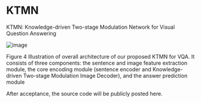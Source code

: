 # KTMN

KTMN: Knowledge-driven Two-stage Modulation Network for Visual Question Answering

![image](https://github.com/user-attachments/assets/ee6a3a8b-2d89-4240-bec2-45546a1920f7)

Figure 4 Illustration of overall architecture of our proposed KTMN for VQA. It consists of three components: the sentence and image feature extraction module, the core encoding module (sentence encoder and Knowledge-driven Two-stage Modulation Image Decoder), and the answer prediction module

After acceptance, the source code will be publicly posted here.
